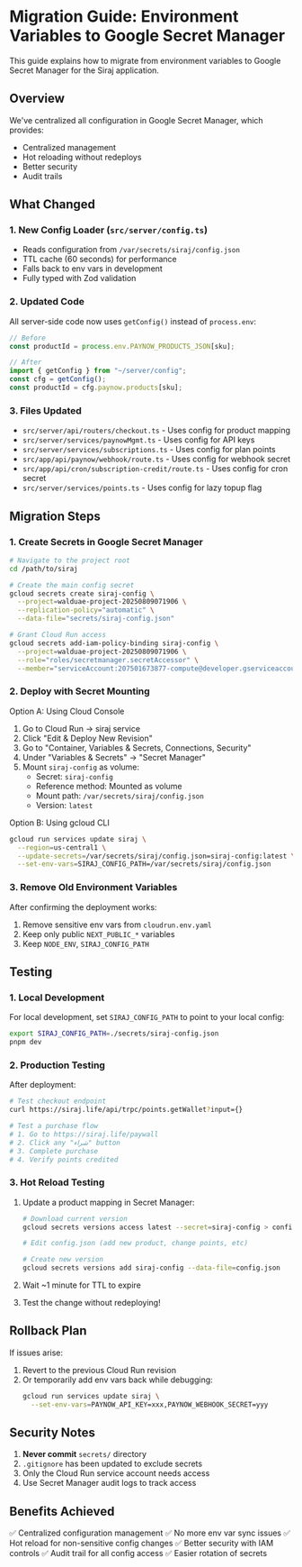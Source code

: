 # Migration Guide: Environment Variables to Google Secret Manager

This guide explains how to migrate from environment variables to Google Secret Manager for the Siraj application.

## Overview

We've centralized all configuration in Google Secret Manager, which provides:
- Centralized management
- Hot reloading without redeploys
- Better security
- Audit trails

## What Changed

### 1. New Config Loader (`src/server/config.ts`)
- Reads configuration from `/var/secrets/siraj/config.json`
- TTL cache (60 seconds) for performance
- Falls back to env vars in development
- Fully typed with Zod validation

### 2. Updated Code
All server-side code now uses `getConfig()` instead of `process.env`:

```typescript
// Before
const productId = process.env.PAYNOW_PRODUCTS_JSON[sku];

// After
import { getConfig } from "~/server/config";
const cfg = getConfig();
const productId = cfg.paynow.products[sku];
```

### 3. Files Updated
- `src/server/api/routers/checkout.ts` - Uses config for product mapping
- `src/server/services/paynowMgmt.ts` - Uses config for API keys
- `src/server/services/subscriptions.ts` - Uses config for plan points
- `src/app/api/paynow/webhook/route.ts` - Uses config for webhook secret
- `src/app/api/cron/subscription-credit/route.ts` - Uses config for cron secret
- `src/server/services/points.ts` - Uses config for lazy topup flag

## Migration Steps

### 1. Create Secrets in Google Secret Manager

```bash
# Navigate to the project root
cd /path/to/siraj

# Create the main config secret
gcloud secrets create siraj-config \
  --project=walduae-project-20250809071906 \
  --replication-policy="automatic" \
  --data-file="secrets/siraj-config.json"

# Grant Cloud Run access
gcloud secrets add-iam-policy-binding siraj-config \
  --project=walduae-project-20250809071906 \
  --role="roles/secretmanager.secretAccessor" \
  --member="serviceAccount:207501673877-compute@developer.gserviceaccount.com"
```

### 2. Deploy with Secret Mounting

Option A: Using Cloud Console
1. Go to Cloud Run → siraj service
2. Click "Edit & Deploy New Revision"
3. Go to "Container, Variables & Secrets, Connections, Security"
4. Under "Variables & Secrets" → "Secret Manager"
5. Mount `siraj-config` as volume:
   - Secret: `siraj-config`
   - Reference method: Mounted as volume
   - Mount path: `/var/secrets/siraj/config.json`
   - Version: `latest`

Option B: Using gcloud CLI
```bash
gcloud run services update siraj \
  --region=us-central1 \
  --update-secrets=/var/secrets/siraj/config.json=siraj-config:latest \
  --set-env-vars=SIRAJ_CONFIG_PATH=/var/secrets/siraj/config.json
```

### 3. Remove Old Environment Variables

After confirming the deployment works:
1. Remove sensitive env vars from `cloudrun.env.yaml`
2. Keep only public `NEXT_PUBLIC_*` variables
3. Keep `NODE_ENV`, `SIRAJ_CONFIG_PATH`

## Testing

### 1. Local Development
For local development, set `SIRAJ_CONFIG_PATH` to point to your local config:
```bash
export SIRAJ_CONFIG_PATH=./secrets/siraj-config.json
pnpm dev
```

### 2. Production Testing
After deployment:
```bash
# Test checkout endpoint
curl https://siraj.life/api/trpc/points.getWallet?input={}

# Test a purchase flow
# 1. Go to https://siraj.life/paywall
# 2. Click any "شراء" button
# 3. Complete purchase
# 4. Verify points credited
```

### 3. Hot Reload Testing
1. Update a product mapping in Secret Manager:
   ```bash
   # Download current version
   gcloud secrets versions access latest --secret=siraj-config > config.json
   
   # Edit config.json (add new product, change points, etc)
   
   # Create new version
   gcloud secrets versions add siraj-config --data-file=config.json
   ```

2. Wait ~1 minute for TTL to expire
3. Test the change without redeploying!

## Rollback Plan

If issues arise:
1. Revert to the previous Cloud Run revision
2. Or temporarily add env vars back while debugging:
   ```bash
   gcloud run services update siraj \
     --set-env-vars=PAYNOW_API_KEY=xxx,PAYNOW_WEBHOOK_SECRET=yyy
   ```

## Security Notes

1. **Never commit** `secrets/` directory
2. `.gitignore` has been updated to exclude secrets
3. Only the Cloud Run service account needs access
4. Use Secret Manager audit logs to track access

## Benefits Achieved

✅ Centralized configuration management
✅ No more env var sync issues
✅ Hot reload for non-sensitive config changes
✅ Better security with IAM controls
✅ Audit trail for all config access
✅ Easier rotation of secrets
